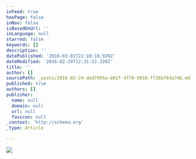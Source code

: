 ```yaml
---
inFeed: true
hasPage: false
inNav: false
isBasedOnUrl: ''
inLanguage: null
starred: false
keywords: []
description: ''
datePublished: '2016-03-01T22:10:10.920Z'
dateModified: '2016-02-29T12:31:22.326Z'
title: ''
author: []
sourcePath: _posts/2016-02-24-ded7095a-b02f-4f70-9916-ff26b76da746.md
published: true
authors: []
publisher:
  name: null
  domain: null
  url: null
  favicon: null
_context: 'http://schema.org'
_type: Article

---
```

![](https://s3-us-west-2.amazonaws.com/the-grid-img/p/db087a33e18d9d32f8660dc7c8bc559087f81ad9.jpg)